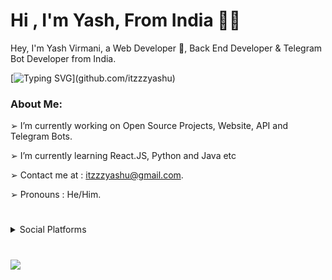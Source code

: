 <h1 align="left"><b>Hi , I'm Yash, From India ✌🏻</b></h1>
Hey, I'm Yash Virmani, a Web Developer 🚀, Back End Developer & Telegram Bot Developer from India.

[![Typing SVG](https://readme-typing-svg.demolab.com?font=Odin+Rounded&weight=100&size=15&duration=2000&pause=250&color=00F726&vCenter=true&width=700&height=40&lines=I'm+into+these+programming+languages.;Java%2C+Python%2C+HTML%2C+CSS%2C+Javascript;Web+and+Android+App+Development;Computer+Software+Programming+and+more.)](github.com/itzzzyashu)

### About Me:

➢ I’m currently working on Open Source Projects, Website, API and Telegram Bots.

➢ I’m currently learning React.JS, Python and Java etc

➢ Contact me at : itzzzyashu@gmail.com.

➢ Pronouns : He/Him.

#
<details>
<summary>Social Platforms</summary>
* ➢ [Facebook](https://www.facebook.com/Itzzzyashu/)
* ➢ [Instagram](https://www.instagram.com/Itzzzyashu/)
* ➢ [Twitter](https://www.twitter.com/Itzzzyashu/)
* ➢ [Telegram](https://telegram.me/Itzzzyashu/)
* ➢ [Quora](https://www.quora.com/profile/Itzzzyashu/)
* ➢ [Reddit](https://www.reddit.com/user/Itzzzyashu/)
* ➢ [Youtube](https://www.youtube.com/@Itzzzyashu/)
* ➢ [Pinterest](https://www.pinterest.com/aleciento/)
</details>

#
<img align="center" src="https://github-readme-stats.vercel.app/api?username=itzzzyashu&hide=stars&show_icons=true&icon_color=fff&bg_color=6f00fe,6f00fe,ff0000&title_color=fff&text_color=fff&count_private=true">
